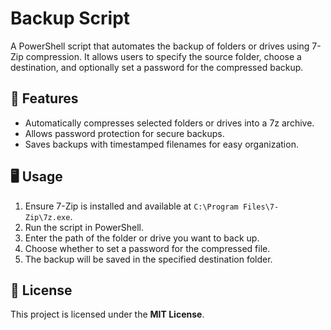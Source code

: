 # Backup Script

A PowerShell script that automates the backup of folders or drives using 7-Zip compression. It allows users to specify the source folder, choose a destination, and optionally set a password for the compressed backup.

## 🚀 Features
- Automatically compresses selected folders or drives into a 7z archive.
- Allows password protection for secure backups.
- Saves backups with timestamped filenames for easy organization.

## 🖥️ Usage
1. Ensure 7-Zip is installed and available at `C:\Program Files\7-Zip\7z.exe`.
2. Run the script in PowerShell.
3. Enter the path of the folder or drive you want to back up.
4. Choose whether to set a password for the compressed file.
5. The backup will be saved in the specified destination folder.

## 📝 License
This project is licensed under the **MIT License**.
